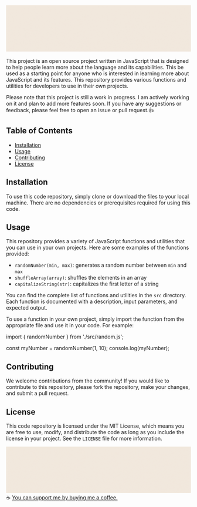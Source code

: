 ![Image description](/src/images/1.gif) 

This project is an open source project written in JavaScript that is designed to help people learn more about the language and its capabilities. This be used as a starting point for anyone who is interested in learning more about JavaScript and its features. This repository provides various functions and utilities for developers to use in their own projects.

Please note that this project is still a work in progress. I am actively working on it and plan to add more features soon. If you have any suggestions or feedback, please feel free to open an issue or pull request.👍

## Table of Contents

- [Installation](#installation)
- [Usage](#usage)
- [Contributing](#contributing)
- [License](#license)

## Installation

To use this code repository, simply clone or download the files to your local machine. There are no dependencies or prerequisites required for using this code.

## Usage

This repository provides a variety of JavaScript functions and utilities that you can use in your own projects. Here are some examples of the functions provided:

- `randomNumber(min, max)`: generates a random number between `min` and `max`
- `shuffleArray(array)`: shuffles the elements in an array
- `capitalizeString(str)`: capitalizes the first letter of a string

You can find the complete list of functions and utilities in the `src` directory. Each function is documented with a description, input parameters, and expected output.

To use a function in your own project, simply import the function from the appropriate file and use it in your code. For example:

import { randomNumber } from './src/random.js';

const myNumber = randomNumber(1, 10);
console.log(myNumber);

## Contributing

We welcome contributions from the community! If you would like to contribute to this repository, please fork the repository, make your changes, and submit a pull request.

## License

This code repository is licensed under the MIT License, which means you are free to use, modify, and distribute the code as long as you include the license in your project. See the `LICENSE` file for more information.

![Image description](/src/images/2.gif)
☕ [You can support me by buying me a coffee.](https://www.buymeacoffee.com/Variable2831)
